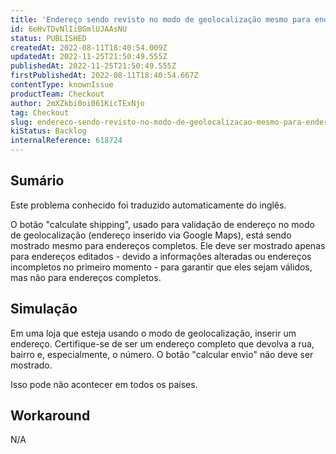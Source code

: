 ```yaml
---
title: 'Endereço sendo revisto no modo de geolocalização mesmo para endereços completos'
id: 6eHvTDvNlIiBGmlUJAAsNU
status: PUBLISHED
createdAt: 2022-08-11T18:40:54.009Z
updatedAt: 2022-11-25T21:50:49.555Z
publishedAt: 2022-11-25T21:50:49.555Z
firstPublishedAt: 2022-08-11T18:40:54.667Z
contentType: knownIssue
productTeam: Checkout
author: 2mXZkbi0oi061KicTExNjo
tag: Checkout
slug: endereco-sendo-revisto-no-modo-de-geolocalizacao-mesmo-para-enderecos-completos
kiStatus: Backlog
internalReference: 618724
---
```


## Sumário

<div class="alert alert-info">
  <p>Este problema conhecido foi traduzido automaticamente do inglês.</p>
</div>


O botão "calculate shipping", usado para validação de endereço no modo de geolocalização (endereço inserido via Google Maps), está sendo mostrado mesmo para endereços completos. Ele deve ser mostrado apenas para endereços editados - devido a informações alteradas ou endereços incompletos no primeiro momento - para garantir que eles sejam válidos, mas não para endereços completos.



## Simulação


Em uma loja que esteja usando o modo de geolocalização, inserir um endereço. Certifique-se de ser um endereço completo que devolva a rua, bairro e, especialmente, o número. O botão "calcular envio" não deve ser mostrado.

Isso pode não acontecer em todos os países.



## Workaround


N/A

